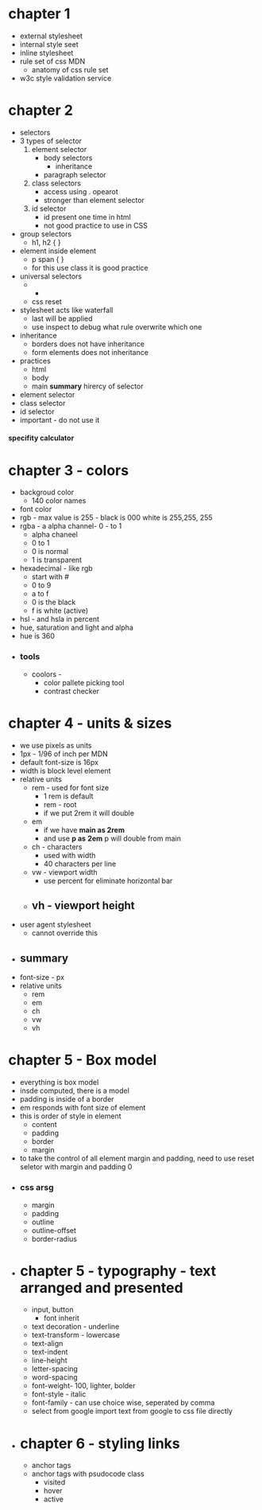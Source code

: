 
# chapter 1
- external stylesheet
- internal style seet
- inline stylesheet
- rule set of css MDN
	- anatomy of css rule set
- w3c style validation service

# chapter 2

- selectors
- 3 types of selector
	1. element selector
		- body selectors
			- inheritance
		- paragraph selector
	2. class selectors 
		- access using . opearot
		- stronger than element selector
	3. id selector
		- id present one time in html
		- not good practice to use in CSS
- group selectors
	- h1, h2 {   }
- element inside element
	- p span {   }
	- for this use class it is good practice
- universal selectors
	- *
	- css reset
- stylesheet acts like waterfall
	- last will be applied
	- use inspect to debug what rule overwrite which one
- inheritance
	- borders does not have inheritance
	- form elements does not inheritance
- practices
	- html
	- body
	- main
**summary**
hirercy of selector
- element selector
- class selector
- id selector
- important - do not use it
#### specifity calculator

# chapter 3 - colors
- backgroud color
	- 140 color names
- font color
- rgb - max value is 255 - black is 000 white is 255,255, 255
- rgba - a alpha channel- 0 - to 1
	- alpha chaneel
	- 0 to 1
	- 0 is normal
	- 1 is transparent
- hexadecimal - like rgb
	- start with #
	- 0 to 9
	- a to f
	- 0 is the black
	- f is white (active)
- hsl - and hsla in percent
- hue, saturation and light and alpha
- hue is 360
- ### tools
	- coolors -
		- color pallete picking tool
		- contrast checker
# chapter 4 - units & sizes
- we use pixels as units
- 1px - 1/96 of inch per MDN
- default font-size is 16px
- width is block level element
- relative units
	- rem  - used for font size
		- 1 rem is default
		- rem - root
		- if we put 2rem it will double
	- em
		- if we have **main as 2rem**
		- and use **p as** **2em** p will double from main
	- ch - characters
		- used with width 
		- 40 characters per line
	- vw - viewport width
		- use percent for eliminate horizontal bar
	- vh - viewport height
		- 
- user agent stylesheet
	- cannot override this
- ## summary
- font-size - px
- relative units
	- rem
	- em
	- ch
	- vw
	- vh
# chapter 5 - Box model
- everything is box model
-  insde computed, there is a model
- padding is inside of a border
- em responds with font size of element
- this is order of style in element
	- content
	- padding
	- border
	- margin
- to take the control of all element margin and padding, need to use reset seletor with margin and padding 0
- ### css arsg
	- margin
	- padding
	- outline
	- outline-offset
	- border-radius
- # chapter 5 - typography - text arranged and presented
	- input, button 
		- font inherit
	- text decoration - underline
	- text-transform - lowercase
	- text-align
	- text-indent
	- line-height
	- letter-spacing
	- word-spacing
	- font-weight- 100, lighter, bolder
	- font-style - italic
	- font-family - can use choice wise, seperated by comma
	- select from google import text from google to css file directly
- # chapter 6 - styling links
	- anchor tags
	- anchor tags with psudocode class
		- visited
		- hover
		- active
